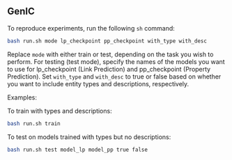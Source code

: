 ## GenIC

To reproduce experiments, run the following `sh` command:

```bash
bash run.sh mode lp_checkpoint pp_checkpoint with_type with_desc
```

Replace `mode` with either train or test, depending on the task you wish to perform.
For testing (test mode), specify the names of the models you want to use for lp_checkpoint (Link Prediction) and pp_checkpoint (Property Prediction).
Set `with_type` and `with_desc` to true or false based on whether you want to include entity types and descriptions, respectively.


Examples: 

To train with types and descriptions: 
```bash
bash run.sh train
```
To test on models trained with types but no descriptions:
```bash
bash run.sh test model_lp model_pp true false
```
